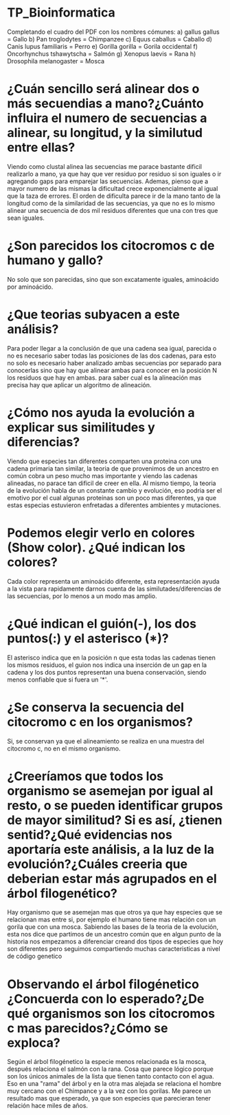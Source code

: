 # TP_Bioinformatica

Completando el cuadro del PDF con los nombres cómunes:
 a) gallus gallus = Gallo
 b) Pan troglodytes = Chimpanzee
 c) Equus caballus = Caballo
 d) Canis lupus familiaris = Perro
 e) Gorilla gorilla = Gorila occidental
 f) Oncorhynchus tshawytscha = Salmón
 g) Xenopus laevis = Rana
 h) Drosophila melanogaster = Mosca
 
# ¿Cuán sencillo será alinear dos o más secuendias a mano?¿Cuánto influira el numero de secuencias a alinear, su longitud, y la similutud entre ellas?

 Viendo como clustal alinea las secuencias me parace bastante dificil realizarlo a mano, ya que hay que ver residuo por residuo si son iguales
 o ir agregando gaps para emparejar las secuencias. Ademas, pienso que a mayor numero de las mismas la dificultad crece exponencialmente al igual que la taza 
 de errores. 
 El orden de dificulta parece ir de la mano tanto de la longitud como de la similaridad de las secuencias, ya que no es lo mismo alinear una secuencia
 de dos mil residuos diferentes que una con tres que sean iguales. 
 
# ¿Son parecidos los citocromos c de humano y gallo?
No solo que son parecidas, sino que son excatamente iguales, aminoácido por aminoácido.
 
# ¿Que teorias subyacen a este análisis?
 Para poder llegar a la conclusión de que una cadena sea igual, parecida o no es necesario saber todas las posiciones de las dos cadenas, para esto no solo es necesario haber analizado ambas secuencias por separado para conocerlas sino que hay que alinear ambas para conocer en la posición N los residuos que hay en ambas. para saber cual es la alineación mas precisa hay que aplicar un algoritmo de alineación.
 
# ¿Cómo nos ayuda la evolución a explicar sus similitudes y diferencias?
Viendo que especies tan diferentes comparten una proteina con una cadena primaria tan similar, la teoria de que provenimos de un ancestro en común cobra un peso mucho mas importante y viendo las cadenas alineadas, no parace tan dificil de creer en ella.
Al mismo tiempo, la teoria de la evolución habla de un constante cambio y evolución, eso podria ser el emotivo por el cual algunas proteínas son un poco mas diferentes, ya que estas especias estuvieron enfretadas a diferentes ambientes y mutaciones.
 
# Podemos elegir verlo en colores (Show color). ¿Qué indican los colores?
Cada color representa un aminoácido diferente, esta representación ayuda a la vista para rapidamente darnos cuenta de las similutades/diferencias de las secuencias, por lo menos a un modo mas amplio. 

# ¿Qué indican el guión(-), los dos puntos(:) y el asterisco (*)?
El asterisco indica que en la posición n que esta todas las cadenas tienen los mismos residuos, el guion nos indica una inserción de un gap en la cadena y los dos puntos representan una buena conservación, siendo menos confiable que si fuera un '*'.
# ¿Se conserva la secuencia del citocromo c en los organismos?

Si, se conservan ya que el alineamiento se realiza en una muestra del citocromo c, no en el mismo organismo.

# ¿Creeríamos que todos los organismo se asemejan por igual al resto, o se pueden identificar grupos de mayor similitud? Si es así, ¿tienen sentid?¿Qué evidencias nos aportaría este análisis, a la luz de la evolución?¿Cuáles creeria que deberian estar más agrupados en el árbol filogenético?
 Hay organismo que se asemejan mas que otros ya que hay especies que se relacionan mas entre si, por ejemplo el humano tiene mas relación con un gorila que con una mosca. Sabiendo las bases de la teoria de la evolución, esta nos dice que partimos de un ancestro común que en algun punto de la historia nos empezamos a diferenciar creand dos tipos de especies que hoy son diferentes pero seguimos compartiendo muchas caracteristicas a nivel de código genetico 

# Observando el árbol filogénetico ¿Concuerda con lo esperado?¿De qué organismos son los citocromos c mas parecidos?¿Cómo se exploca?

Según el árbol filogénetico la especie menos relacionada es la mosca, después relaciona el salmón con la rana. Cosa que parece lógico porque son los únicos animales de la lista que tienen tanto contacto con el agua. 
Eso en una "rama" del árbol y en la otra mas alejada se relaciona el hombre muy cercano con el Chimpance y a la vez con los gorilas.
Me parece un resultado mas que esperado, ya que son especies que parecieran tener relación hace miles de años. 
